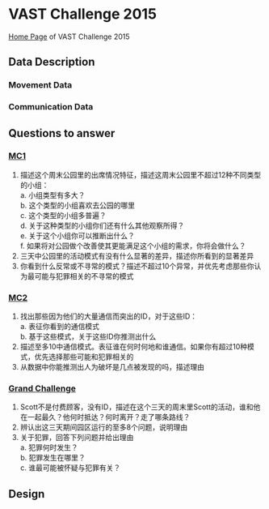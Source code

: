 
# VAST Challenge 2015

[Home Page](https://github.com/fanxin06011/Challenge15) of VAST Challenge 2015


## Data Description

### Movement Data

<TODO>

### Communication Data

<TODO>

## Questions to answer

### [MC1](http://vacommunity.org/2015+VAST+Challenge:+MC1)
1. 描述这个周末公园里的出席情况特征，描述这周末公园里不超过12种不同类型的小组：  
	a. 小组类型有多大？  
	b. 这个类型的小组喜欢去公园的哪里  
	c. 这个类型的小组多普遍？  
	d. 关于这种类型的小组你们还有什么其他观察所得？  
	e. 关于这个小组你可以推断出什么？  
	f. 如果将对公园做个改善使其更能满足这个小组的需求，你将会做什么？  
2. 三天中公园里的活动模式有没有什么显著的差异，描述你所看到的显著差异  
3. 你看到什么反常或不寻常的模式？描述不超过10个异常，并优先考虑那些你认为最可能与犯罪相关的不寻常的模式  

### [MC2](http://vacommunity.org/2015+VAST+Challenge:+MC2)
1. 找出那些因为他们的大量通信而突出的ID，对于这些ID：  
	a. 表征你看到的通信模式  
	b. 基于这些模式，关于这些ID你推测出什么  
2. 描述至多10中通信模式。表征谁在何时何地和谁通信。如果你有超过10种模式，优先选择那些可能和犯罪相关的  
3. 从数据中你能推测出人为破坏是几点被发现的吗，描述理由  

### [Grand Challenge](http://vacommunity.org/2015+VAST+Challenge:+Grand+Challenge)
1. Scott不是付费顾客，没有ID，描述在这个三天的周末里Scott的活动，谁和他在一起最久？他何时抵达？何时离开？走了哪条路线？  
2. 辨认出这三天期间园区运行的至多8个问题，说明理由  
3. 关于犯罪，回答下列问题并给出理由  
	a. 犯罪何时发生？  
	b. 犯罪发生在哪里？  
	c. 谁最可能被怀疑与犯罪有关？  
## Design

<TODO>
